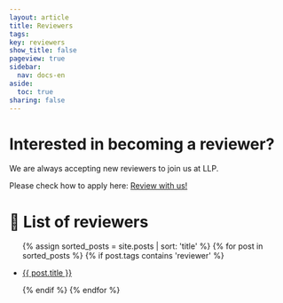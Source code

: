 ```yaml
---
layout: article
title: Reviewers
tags:
key: reviewers
show_title: false
pageview: true
sidebar:
  nav: docs-en
aside:
  toc: true
sharing: false
---
```


# Interested in becoming a reviewer?

We are always accepting new reviewers to join us at LLP. 

Please check how to apply here: <a class="button button--action button--rounded button--lg" href="/2018/01/04/review-with-us.html"><i class="far fa-play-circle"></i> Review with us! </a>

# 🔎 List of reviewers

<ul>
  {% assign sorted_posts = site.posts | sort: 'title' %}
  {% for post in  sorted_posts %}
  {% if post.tags contains 'reviewer' %}
  <li>
  <a href="{{ post.url }}">
    <p>{{ post.title }}</p></a>
  </li>
  {% endif %}
  {% endfor %}
</ul>